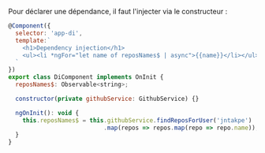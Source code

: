 Pour déclarer une dépendance, il faut l'injecter via le constructeur :

```javascript
@Component({
  selector: 'app-di',
  template:`
    <h1>Dependency injection</h1>
    <ul><li *ngFor="let name of reposNames$ | async">{{name}}</li></ul>
  `
})
export class DiComponent implements OnInit {
  reposNames$: Observable<string>;

  constructor(private githubService: GithubService) {}

  ngOnInit(): void {
    this.reposNames$ = this.githubService.findReposForUser('jntakpe')
                           .map(repos => repos.map(repo => repo.name));
  }
}
```
